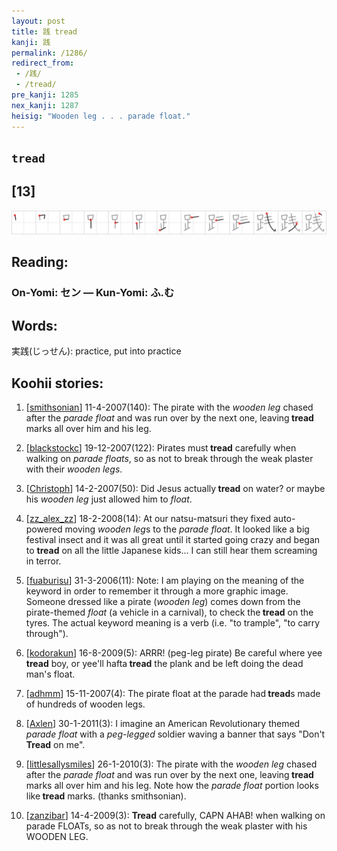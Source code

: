```yaml
---
layout: post
title: 践 tread
kanji: 践
permalink: /1286/
redirect_from:
 - /践/
 - /tread/
pre_kanji: 1285
nex_kanji: 1287
heisig: "Wooden leg . . . parade float."
---
```


## `tread`

## [13]

<div class="stroke"><img src="../images/E8B7B5.png" /></div>

## Reading:

### On-Yomi: セン &mdash; Kun-Yomi: ふ.む

## Words:

実践(じっせん): practice, put into practice

## Koohii stories:

1) [<a href="http://kanji.koohii.com/profile/smithsonian">smithsonian</a>] 11-4-2007(140): The pirate with the <em>wooden leg</em> chased after the <em>parade float</em> and was run over by the next one, leaving<strong> tread</strong> marks all over him and his leg. 

2) [<a href="http://kanji.koohii.com/profile/blackstockc">blackstockc</a>] 19-12-2007(122): Pirates must<strong> tread</strong> carefully when walking on <em>parade floats</em>, so as not to break through the weak plaster with their <em>wooden legs</em>. 

3) [<a href="http://kanji.koohii.com/profile/Christoph">Christoph</a>] 14-2-2007(50): Did Jesus actually<strong> tread</strong> on water? or maybe his <em>wooden leg</em> just allowed him to <em>float</em>. 

4) [<a href="http://kanji.koohii.com/profile/zz_alex_zz">zz_alex_zz</a>] 18-2-2008(14): At our natsu-matsuri they fixed auto-powered moving <em>wooden leg</em>s to the <em>parade float</em>. It looked like a big festival insect and it was all great until it started going crazy and began to <strong>tread</strong> on all the little Japanese kids... I can still hear them screaming in terror. 

5) [<a href="http://kanji.koohii.com/profile/fuaburisu">fuaburisu</a>] 31-3-2006(11): Note: I am playing on the meaning of the keyword in order to remember it through a more graphic image. Someone dressed like a pirate (<em>wooden leg</em>) comes down from the pirate-themed <em>float</em> (a vehicle in a carnival), to check the<strong> tread</strong> on the tyres. The actual keyword meaning is a verb (i.e. &quot;to trample&quot;, &quot;to carry through&quot;). 

6) [<a href="http://kanji.koohii.com/profile/kodorakun">kodorakun</a>] 16-8-2009(5): ARRR! (peg-leg pirate) Be careful where yee<strong> tread</strong> boy, or yee&#039;ll hafta<strong> tread</strong> the plank and be left doing the dead man&#039;s float. 

7) [<a href="http://kanji.koohii.com/profile/adhmm">adhmm</a>] 15-11-2007(4): The pirate float at the parade had<strong> tread</strong>s made of hundreds of wooden legs. 

8) [<a href="http://kanji.koohii.com/profile/Axlen">Axlen</a>] 30-1-2011(3): I imagine an American Revolutionary themed <em>parade float</em> with a <em>peg-legged</em> soldier waving a banner that says &quot;Don&#039;t<strong> Tread</strong> on me&quot;. 

9) [<a href="http://kanji.koohii.com/profile/littlesallysmiles">littlesallysmiles</a>] 26-1-2010(3): The pirate with the <em>wooden leg</em> chased after the <em>parade float</em> and was run over by the next one, leaving<strong> tread</strong> marks all over him and his leg. Note how the <em>parade float</em> portion looks like<strong> tread</strong> marks. (thanks smithsonian). 

10) [<a href="http://kanji.koohii.com/profile/zanzibar">zanzibar</a>] 14-4-2009(3): <strong>Tread</strong> carefully, CAPN AHAB! when walking on parade FLOATs, so as not to break through the weak plaster with his WOODEN LEG. 
